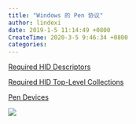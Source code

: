 ```yaml
---
title: "Windows 的 Pen 协议"
author: lindexi
date: 2019-1-5 11:14:49 +0800
CreateTime: 2020-3-5 9:46:34 +0800
categories: 
---
```



<!--more-->


<!-- csdn -->

[Required HID Descriptors](https://docs.microsoft.com/en-us/windows-hardware/design/component-guidelines/required-hid-descriptors )

[Required HID Top-Level Collections](https://docs.microsoft.com/en-us/windows-hardware/design/component-guidelines/required-hid-top-level-collections )

[Pen Devices ](https://docs.microsoft.com/en-us/windows-hardware/design/component-guidelines/pen-devices )

![](http://image.acmx.xyz/lindexi%2F201915111149796)

